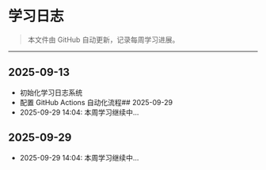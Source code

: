 # 学习日志

> 本文件由 GitHub 自动更新，记录每周学习进展。

---

## 2025-09-13
- 初始化学习日志系统
- 配置 GitHub Actions 自动化流程## 2025-09-29
- 2025-09-29 14:04: 本周学习继续中...

## 2025-09-29
- 2025-09-29 14:04: 本周学习继续中...

